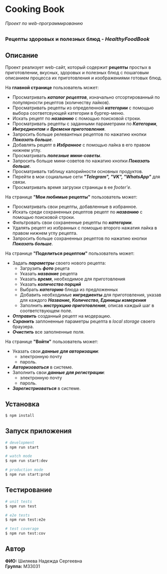 # Cooking Book
###### Проект по web-программированию
### Рецепты здоровых и полезных блюд - *HealthyFoodBook*

## Описание

Проект реализует web-сайт, который содержит **рецепты** простых в приготовлении, вкусных, здоровых и полезных блюд с пошаговым описанием процесса их приготовления и изображениями готовых блюд.

На **главной странице** пользователь может:
* Просматривать ***каталог рецептов***, изначально отсортированный по популярности рецептов (количеству лайков).
* Просматривать рецепты из определенной ***категории*** с помощью выбора соответсвующей категории в бургер-меню.
* Искать рецепт по ***названию*** с помощью поисковой строки.
* Просматривать рецепты с заданными параметрами по ***Категории***, ***Ингредиентам*** и ***Времени приготовления***.
* Запросить больше релевантных рецептов по нажатию кнопки ***Показать больше***.
* Добавлять рецепт в ***Избранное*** с помощью лайка в его правом нижнем углу.
* Просматривать ***полезные мини-советы***.
* Запросить больше мини-советов по нажатию кнопки ***Показать больше***.
* Просматривать таблицу калорийности основных продуктов.
* Перейти в мои социальные сети ***"Telegram", "VK", "WhatsApp"*** для связи.
* Просматривать время загрузки страницы в ее *footer'е*.

На странице **"Мои любимые рецепты"** пользователь может:
* Просматривать свои рецепты, добавленные в избранное.
* Искать среди сохраненных рецептов рецепт по ***названию*** с помощью поисковой строки.
* Фильтровать свои сохраненные рецепты по ***категории***.
* Удалять рецепт из избранных с помощью второго нажатия лайка в правом нижнем углу рецепта.
* Запросить больше сохраненных рецептов по нажатию кнопки ***Показать больше***.

На странице **"Поделиться рецептом"** пользователь может:
* Задать ***параметры*** своего нового рецепта:
    * Загрузить ***фото*** рецета
    * Указать ***название*** рецепта
    * Указать ***время***, необходимое для приготовления
    * Указать ***количество порций***
    * Выбрать ***категорию*** блюда из предложенных
    * Добавить необходимые **ингредиенты** для приготовления, указав для каждого ***Название, Количество, Единицы измерения***
    * Заполнить ***инструкцию приготовления***, описав каждый шаг в соответствующем поле.
* ***Отправить*** созданный рецепт на модерацию.
* ***Схранить*** заплоненные параметры рецепта в *local storage* своего браузера.
* ***Очистить*** все заполненные поля.

На странице **"Войти"** пользователь может:
* Указать свои ***данные для авторизации***: 
    * электронную почту
    * пароль.
* ***Авторизоваться*** в системе. 
* Заполнить свои ***данные для регистрации***: 
    * электронную почту
    * пароль.
* ***Зарегистриоваться*** в системе.


## Установка

```bash
$ npm install
```

## Запуск приложения

```bash
# development
$ npm run start

# watch mode
$ npm run start:dev

# production mode
$ npm run start:prod
```

## Тестирование

```bash
# unit tests
$ npm run test

# e2e tests
$ npm run test:e2e

# test coverage
$ npm run test:cov
```


## Автор

**ФИО:** Шиляева Надежда Сергеевна  
**Группа:** М33031  
